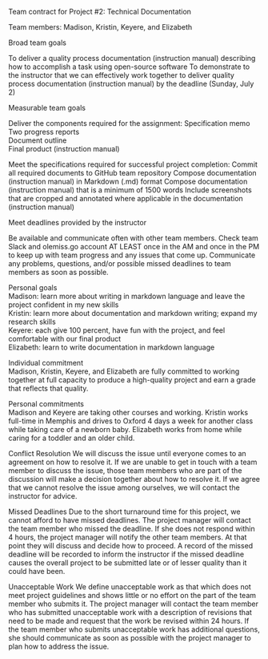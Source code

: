 Team contract for Project #2: Technical Documentation
 
Team members: Madison, Kristin, Keyere, and Elizabeth
 
Broad team goals
 
To deliver a quality process documentation (instruction manual) describing how to accomplish a task using open-source software
To demonstrate to the instructor that we can effectively work together to deliver quality process documentation (instruction manual) by the deadline (Sunday, July 2)
 
Measurable team goals
 
Deliver the components required for the assignment: 
Specification memo  
Two progress reports  
Document outline  
Final product (instruction manual)  
 
Meet the specifications required for successful project completion:
Commit all required documents to GitHub team repository
Compose documentation (instruction manual) in Markdown (.md) format
Compose documentation (instruction manual) that is a minimum of 1500 words
Include screenshots that are cropped and annotated where applicable in the documentation (instruction manual)
 
Meet deadlines provided by the instructor 
 
Be available and communicate often with other team members.
Check team Slack and olemiss.go account AT LEAST once in the AM and once in the PM to keep up with team progress and any issues that come up.
Communicate any problems, questions, and/or possible missed deadlines to team members as soon as possible.
 
Personal goals  
Madison: learn more about writing in markdown language and leave the project confident in my new skills  
Kristin: learn more about documentation and markdown writing; expand my research skills  
Keyere: each give 100 percent, have fun with the project, and feel comfortable with our final product  
Elizabeth: learn to write documentation in markdown language  
 
Individual commitment  
Madison, Kristin, Keyere, and Elizabeth are fully committed to working together at full capacity to produce a high-quality project and earn a grade that reflects that quality.
 
Personal commitments  
Madison and Keyere are taking other courses and working. 
Kristin works full-time in Memphis and drives to Oxford 4 days a week for another class while taking care of a newborn baby. 
Elizabeth works from home while caring for a toddler and an older child.  
 
Conflict Resolution
We will discuss the issue until everyone comes to an agreement on how to resolve it. If we are unable to get in touch with a team member to discuss the issue, those team members who are part of the discussion will make a decision together about how to resolve it. If we agree that we cannot resolve the issue among ourselves, we will contact the instructor for advice.
 
Missed Deadlines
Due to the short turnaround time for this project, we cannot afford to have missed deadlines. The project manager will contact the team member who missed the deadline. If she does not respond within 4 hours, the project manager will notify the other team members. At that point they will discuss and decide how to proceed. A record of the missed deadline will be recorded to inform the instructor if the missed deadline causes the overall project to be submitted late or of lesser quality than it could have been.
 
Unacceptable Work
We define unacceptable work as that which does not meet project guidelines and shows little or no effort on the part of the team member who submits it.
The project manager will contact the team member who has submitted unacceptable work with a description of revisions that need to be made and request that the work be revised within 24 hours. If the team member who submits unacceptable work has additional questions, she should communicate as soon as possible with the project manager to plan how to address the issue.
 
 
